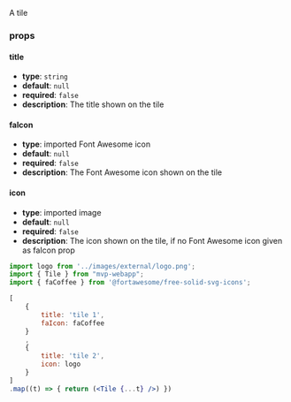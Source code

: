 A tile

### props
#### title
- **type**: `string`
- **default**: `null`
- **required**: `false`
- **description**: The title shown on the tile

#### faIcon
- **type**: imported Font Awesome icon 
- **default**: `null`
- **required**: `false`
- **description**: The Font Awesome icon shown on the tile

#### icon
- **type**: imported image
- **default**: `null`
- **required**: `false`
- **description**: The icon shown on the tile, if no Font Awesome icon given as faIcon prop

``` jsx
import logo from '../images/external/logo.png';
import { Tile } from "mvp-webapp";
import { faCoffee } from '@fortawesome/free-solid-svg-icons';

[
    {
        title: 'tile 1',
        faIcon: faCoffee
    }
    ,
    {
        title: 'tile 2',
        icon: logo
    }
]
.map((t) => { return (<Tile {...t} />) })
```
